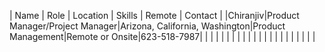 |  Name 	|  Role 	|   Location	|   Skills	|   Remote	|   Contact	|
|Chiranjiv|Product Manager/Project Manager|Arizona, California, Washington|Product Management|Remote or Onsite|623-518-7987|
|   	|   	|   	|   	|   	|   	|
|   	|   	|   	|   	|   	|   	|
|   	|   	|   	|   	|   	|   	|

